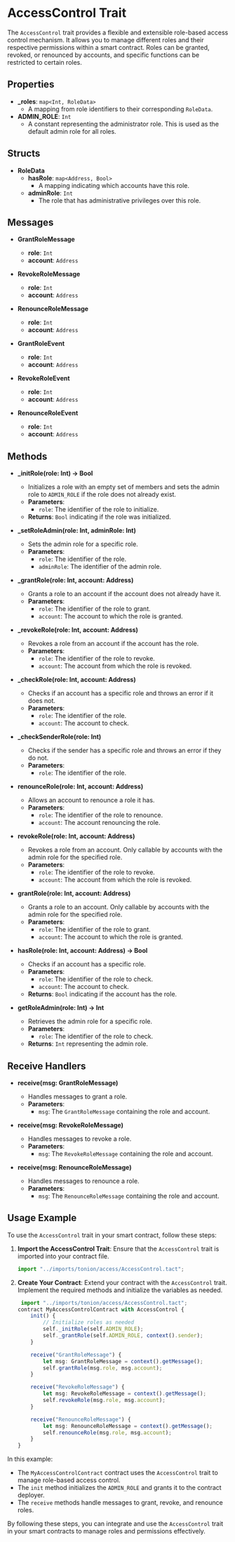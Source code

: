 # AccessControl Trait

The `AccessControl` trait provides a flexible and extensible role-based access control mechanism. It allows you to manage different roles and their respective permissions within a smart contract. Roles can be granted, revoked, or renounced by accounts, and specific functions can be restricted to certain roles.

## Properties

- **_roles**: `map<Int, RoleData>`
  - A mapping from role identifiers to their corresponding `RoleData`.
- **ADMIN_ROLE**: `Int`
  - A constant representing the administrator role. This is used as the default admin role for all roles.

## Structs

- **RoleData**
  - **hasRole**: `map<Address, Bool>`
    - A mapping indicating which accounts have this role.
  - **adminRole**: `Int`
    - The role that has administrative privileges over this role.

## Messages

- **GrantRoleMessage**
  - **role**: `Int`
  - **account**: `Address`

- **RevokeRoleMessage**
  - **role**: `Int`
  - **account**: `Address`

- **RenounceRoleMessage**
  - **role**: `Int`
  - **account**: `Address`

- **GrantRoleEvent**
  - **role**: `Int`
  - **account**: `Address`

- **RevokeRoleEvent**
  - **role**: `Int`
  - **account**: `Address`

- **RenounceRoleEvent**
  - **role**: `Int`
  - **account**: `Address`

## Methods

- **_initRole(role: Int) -> Bool**
  - Initializes a role with an empty set of members and sets the admin role to `ADMIN_ROLE` if the role does not already exist.
  - **Parameters**: 
    - `role`: The identifier of the role to initialize.
  - **Returns**: `Bool` indicating if the role was initialized.

- **_setRoleAdmin(role: Int, adminRole: Int)**
  - Sets the admin role for a specific role.
  - **Parameters**: 
    - `role`: The identifier of the role.
    - `adminRole`: The identifier of the admin role.

- **_grantRole(role: Int, account: Address)**
  - Grants a role to an account if the account does not already have it.
  - **Parameters**: 
    - `role`: The identifier of the role to grant.
    - `account`: The account to which the role is granted.

- **_revokeRole(role: Int, account: Address)**
  - Revokes a role from an account if the account has the role.
  - **Parameters**: 
    - `role`: The identifier of the role to revoke.
    - `account`: The account from which the role is revoked.

- **_checkRole(role: Int, account: Address)**
  - Checks if an account has a specific role and throws an error if it does not.
  - **Parameters**: 
    - `role`: The identifier of the role.
    - `account`: The account to check.

- **_checkSenderRole(role: Int)**
  - Checks if the sender has a specific role and throws an error if they do not.
  - **Parameters**: 
    - `role`: The identifier of the role.

- **renounceRole(role: Int, account: Address)**
  - Allows an account to renounce a role it has.
  - **Parameters**: 
    - `role`: The identifier of the role to renounce.
    - `account`: The account renouncing the role.

- **revokeRole(role: Int, account: Address)**
  - Revokes a role from an account. Only callable by accounts with the admin role for the specified role.
  - **Parameters**: 
    - `role`: The identifier of the role to revoke.
    - `account`: The account from which the role is revoked.

- **grantRole(role: Int, account: Address)**
  - Grants a role to an account. Only callable by accounts with the admin role for the specified role.
  - **Parameters**: 
    - `role`: The identifier of the role to grant.
    - `account`: The account to which the role is granted.

- **hasRole(role: Int, account: Address) -> Bool**
  - Checks if an account has a specific role.
  - **Parameters**: 
    - `role`: The identifier of the role to check.
    - `account`: The account to check.
  - **Returns**: `Bool` indicating if the account has the role.

- **getRoleAdmin(role: Int) -> Int**
  - Retrieves the admin role for a specific role.
  - **Parameters**: 
    - `role`: The identifier of the role to check.
  - **Returns**: `Int` representing the admin role.

## Receive Handlers

- **receive(msg: GrantRoleMessage)**
  - Handles messages to grant a role.
  - **Parameters**: 
    - `msg`: The `GrantRoleMessage` containing the role and account.

- **receive(msg: RevokeRoleMessage)**
  - Handles messages to revoke a role.
  - **Parameters**: 
    - `msg`: The `RevokeRoleMessage` containing the role and account.

- **receive(msg: RenounceRoleMessage)**
  - Handles messages to renounce a role.
  - **Parameters**: 
    - `msg`: The `RenounceRoleMessage` containing the role and account.

## Usage Example

To use the `AccessControl` trait in your smart contract, follow these steps:

1. **Import the AccessControl Trait**:
   Ensure that the `AccessControl` trait is imported into your contract file.

   ```ts showLineNumbers
   import "../imports/tonion/access/AccessControl.tact";
   ```

2. **Create Your Contract**:
   Extend your contract with the `AccessControl` trait. Implement the required methods and initialize the variables as needed.

   ```ts showLineNumbers
    import "../imports/tonion/access/AccessControl.tact";
   contract MyAccessControlContract with AccessControl {
       init() {
           // Initialize roles as needed
           self._initRole(self.ADMIN_ROLE);
           self._grantRole(self.ADMIN_ROLE, context().sender);
       }

       receive("GrantRoleMessage") {
           let msg: GrantRoleMessage = context().getMessage();
           self.grantRole(msg.role, msg.account);
       }

       receive("RevokeRoleMessage") {
           let msg: RevokeRoleMessage = context().getMessage();
           self.revokeRole(msg.role, msg.account);
       }

       receive("RenounceRoleMessage") {
           let msg: RenounceRoleMessage = context().getMessage();
           self.renounceRole(msg.role, msg.account);
       }
   }
   ```

In this example:

- The `MyAccessControlContract` contract uses the `AccessControl` trait to manage role-based access control.
- The `init` method initializes the `ADMIN_ROLE` and grants it to the contract deployer.
- The `receive` methods handle messages to grant, revoke, and renounce roles.

By following these steps, you can integrate and use the `AccessControl` trait in your smart contracts to manage roles and permissions effectively.